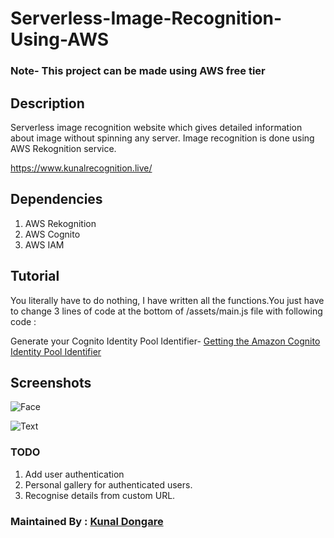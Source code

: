 # Serverless-Image-Recognition-Using-AWS

### Note- This project can be made using AWS free tier

## Description

Serverless image recognition website which gives detailed information about image without spinning any server.
Image recognition is done using AWS Rekognition service.

https://www.kunalrecognition.live/

## Dependencies

1. AWS Rekognition
2. AWS Cognito
3. AWS IAM

## Tutorial

You literally have to do nothing, I have written all the functions.You just have to change 3 lines of code at the bottom of /assets/main.js file with following code :

Generate your Cognito Identity Pool Identifier-
[Getting the Amazon Cognito Identity Pool Identifier](https://docs.aws.amazon.com/rekognition/latest/dg/image-bytes-javascript.html#image-bytes-javascript-auth)

## Screenshots

![Face](https://github.com/nastyzera/Serverless-Image-Recognition-Using-AWS/raw/master/Screenshots/face.jpg)

![Text](https://github.com/nastyzera/Serverless-Image-Recognition-Using-AWS/raw/master/Screenshots/text.jpg)

### TODO
1. Add user authentication
2. Personal gallery for authenticated users.
3. Recognise details from custom URL.

### Maintained By : [Kunal Dongare](https://github.com/nastyzera)

